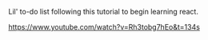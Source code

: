 Lil' to-do list following this tutorial to begin learning react. 

https://www.youtube.com/watch?v=Rh3tobg7hEo&t=134s
